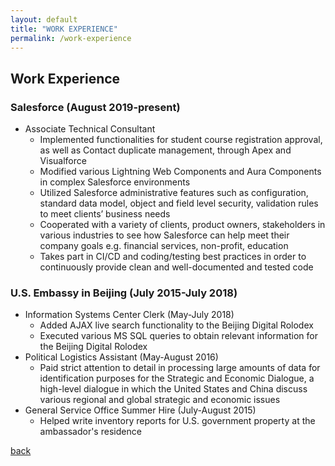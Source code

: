 ```yaml
---
layout: default
title: "WORK EXPERIENCE"
permalink: /work-experience
---
```


## Work Experience

### Salesforce (August 2019-present)

- Associate Technical Consultant
  - Implemented functionalities for student course registration approval, as well as Contact duplicate management, through Apex and Visualforce
  - Modified various Lightning Web Components and Aura Components in complex Salesforce environments
  - Utilized Salesforce administrative features such as configuration, standard data model, object and field level security, validation rules to meet clients’ business needs
  - Cooperated with a variety of clients, product owners, stakeholders in various industries to see how Salesforce can help meet their company goals e.g. financial services, non-profit, education
  - Takes part in CI/CD and coding/testing best practices in order to continuously provide clean and well-documented and tested code

### U.S. Embassy in Beijing (July 2015-July 2018)

- Information Systems Center Clerk (May-July 2018)
  - Added AJAX live search functionality to the Beijing Digital Rolodex
  - Executed various MS SQL queries to obtain relevant information for the Beijing Digital Rolodex
- Political Logistics Assistant (May-August 2016)
  - Paid strict attention to detail in processing large amounts of data for identification purposes for the Strategic and Economic Dialogue, a high-level dialogue in which the United States and China discuss various regional and global strategic and economic issues
- General Service Office Summer Hire (July-August 2015)
  - Helped write inventory reports for U.S. government property at the ambassador's residence

[back](./)